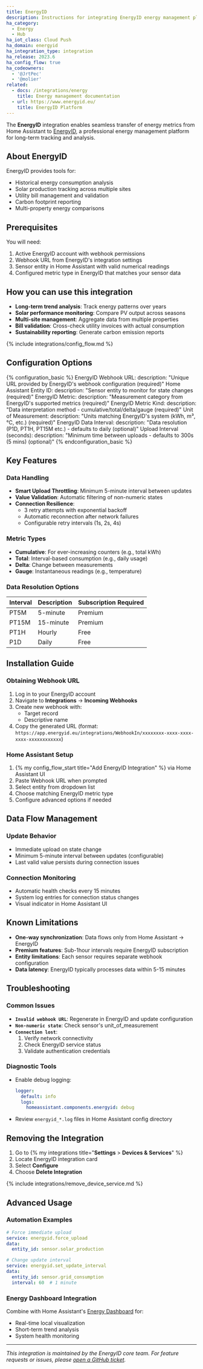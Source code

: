 ```yaml
---
title: EnergyID
description: Instructions for integrating EnergyID energy management platform with Home Assistant.
ha_category:
  - Energy
  - Hub
ha_iot_class: Cloud Push
ha_domain: energyid
ha_integration_type: integration
ha_release: 2023.6
ha_config_flow: true
ha_codeowners:
  - '@JrtPec'
  - '@molier'
related:
  - docs: /integrations/energy
    title: Energy management documentation
  - url: https://www.energyid.eu/
    title: EnergyID Platform
---
```


The **EnergyID** integration enables seamless transfer of energy metrics from Home Assistant to [EnergyID](https://www.energyid.eu/), a professional energy management platform for long-term tracking and analysis.

## About EnergyID

EnergyID provides tools for:

- Historical energy consumption analysis
- Solar production tracking across multiple sites
- Utility bill management and validation
- Carbon footprint reporting
- Multi-property energy comparisons

## Prerequisites

You will need:

1. Active EnergyID account with webhook permissions
2. Webhook URL from EnergyID's integration settings
3. Sensor entity in Home Assistant with valid numerical readings
4. Configured metric type in EnergyID that matches your sensor data

## How you can use this integration

- **Long-term trend analysis**: Track energy patterns over years
- **Solar performance monitoring**: Compare PV output across seasons
- **Multi-site management**: Aggregate data from multiple properties
- **Bill validation**: Cross-check utility invoices with actual consumption
- **Sustainability reporting**: Generate carbon emission reports

{% include integrations/config_flow.md %}

## Configuration Options

{% configuration_basic %}
EnergyID Webhook URL:
  description: "Unique URL provided by EnergyID's webhook configuration (required)"
Home Assistant Entity ID:
  description: "Sensor entity to monitor for state changes (required)"
EnergyID Metric:
  description: "Measurement category from EnergyID's supported metrics (required)"
EnergyID Metric Kind:
  description: "Data interpretation method - cumulative/total/delta/gauge (required)"
Unit of Measurement:
  description: "Units matching EnergyID's system (kWh, m³, °C, etc.) (required)"
EnergyID Data Interval:
  description: "Data resolution (P1D, PT1H, PT15M etc.) - defaults to daily (optional)"
Upload Interval (seconds):
  description: "Minimum time between uploads - defaults to 300s (5 mins) (optional)"
{% endconfiguration_basic %}

## Key Features

### Data Handling

- **Smart Upload Throttling**: Minimum 5-minute interval between updates
- **Value Validation**: Automatic filtering of non-numeric states
- **Connection Resilience**:
  - 3 retry attempts with exponential backoff
  - Automatic reconnection after network failures
  - Configurable retry intervals (1s, 2s, 4s)

### Metric Types

- **Cumulative**: For ever-increasing counters (e.g., total kWh)
- **Total**: Interval-based consumption (e.g., daily usage)
- **Delta**: Change between measurements
- **Gauge**: Instantaneous readings (e.g., temperature)

### Data Resolution Options

| Interval | Description | Subscription Required |
|----------|-------------|-----------------------|
| PT5M     | 5-minute    | Premium               |
| PT15M    | 15-minute   | Premium               |
| PT1H     | Hourly      | Free                  |
| P1D      | Daily       | Free                  |

## Installation Guide

### Obtaining Webhook URL

1. Log in to your EnergyID account
2. Navigate to **Integrations** → **Incoming Webhooks**
3. Create new webhook with:
   - Target record
   - Descriptive name
4. Copy the generated URL (format: `https://app.energyid.eu/integrations/WebhookIn/xxxxxxxx-xxxx-xxxx-xxxx-xxxxxxxxxxxx`)

### Home Assistant Setup

1. {% my config_flow_start title="Add EnergyID Integration" %} via Home Assistant UI
2. Paste Webhook URL when prompted
3. Select entity from dropdown list
4. Choose matching EnergyID metric type
5. Configure advanced options if needed

## Data Flow Management

### Update Behavior

- Immediate upload on state change
- Minimum 5-minute interval between updates (configurable)
- Last valid value persists during connection issues

### Connection Monitoring

- Automatic health checks every 15 minutes
- System log entries for connection status changes
- Visual indicator in Home Assistant UI

## Known Limitations

- **One-way synchronization**: Data flows only from Home Assistant → EnergyID
- **Premium features**: Sub-1hour intervals require EnergyID subscription
- **Entity limitations**: Each sensor requires separate webhook configuration
- **Data latency**: EnergyID typically processes data within 5-15 minutes

## Troubleshooting

### Common Issues

- **`Invalid webhook URL`**: Regenerate in EnergyID and update configuration
- **`Non-numeric state`**: Check sensor's unit_of_measurement
- **`Connection lost`**:
  1. Verify network connectivity
  2. Check EnergyID service status
  3. Validate authentication credentials

### Diagnostic Tools

- Enable debug logging:

  ```yaml
  logger:
    default: info
    logs:
      homeassistant.components.energyid: debug
  ```

- Review `energyid_*.log` files in Home Assistant config directory

## Removing the Integration

1. Go to {% my integrations title="**Settings** > **Devices & Services**" %}
2. Locate EnergyID integration card
3. Select **Configure**
4. Choose **Delete Integration**

{% include integrations/remove_device_service.md %}

## Advanced Usage

### Automation Examples

```yaml
# Force immediate upload
service: energyid.force_upload
data:
  entity_id: sensor.solar_production

# Change update interval
service: energyid.set_update_interval
data:
  entity_id: sensor.grid_consumption
  interval: 60  # 1 minute
```

### Energy Dashboard Integration

Combine with Home Assistant's [Energy Dashboard](/integrations/energy) for:

- Real-time local visualization
- Short-term trend analysis
- System health monitoring

---

*This integration is maintained by the EnergyID core team. For feature requests or issues, please [open a GitHub ticket](https://github.com/energyid/homeassistant-integration/issues).*
